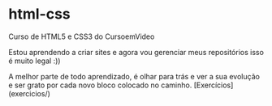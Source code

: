 # html-css
 Curso de HTML5 e CSS3 do CursoemVideo

Estou aprendendo a criar sites e agora vou gerenciar meus repositórios isso é muito legal :))

A melhor parte de todo aprendizado, é olhar para trás e ver a sua evolução e ser grato por cada novo bloco colocado no caminho.
[Exercícios] (exercicios/) 